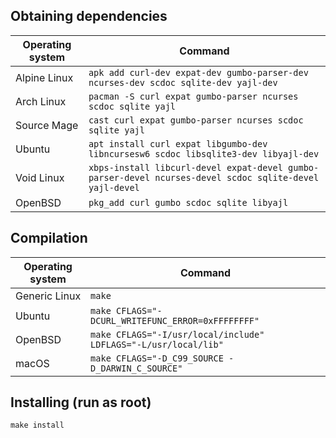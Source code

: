 ## Obtaining dependencies

| Operating system | Command                                                                                                 |
|------------------|---------------------------------------------------------------------------------------------------------|
| Alpine Linux     | `apk add curl-dev expat-dev gumbo-parser-dev ncurses-dev scdoc sqlite-dev yajl-dev`                     |
| Arch Linux       | `pacman -S curl expat gumbo-parser ncurses scdoc sqlite yajl`                                           |
| Source Mage      | `cast curl expat gumbo-parser ncurses scdoc sqlite yajl`                                                |
| Ubuntu           | `apt install curl expat libgumbo-dev libncursesw6 scdoc libsqlite3-dev libyajl-dev`                     |
| Void Linux       | `xbps-install libcurl-devel expat-devel gumbo-parser-devel ncurses-devel scdoc sqlite-devel yajl-devel` |
| OpenBSD          | `pkg_add curl gumbo scdoc sqlite libyajl`                                                               |

## Compilation

| Operating system | Command                                                         |
|------------------|-----------------------------------------------------------------|
| Generic Linux    | `make`                                                          |
| Ubuntu           | `make CFLAGS="-DCURL_WRITEFUNC_ERROR=0xFFFFFFFF"`               |
| OpenBSD          | `make CFLAGS="-I/usr/local/include" LDFLAGS="-L/usr/local/lib"` |
| macOS            | `make CFLAGS="-D_C99_SOURCE -D_DARWIN_C_SOURCE"`                |

## Installing (run as root)

```
make install
```

